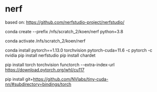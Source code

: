 # nerf

based on: https://github.com/nerfstudio-project/nerfstudio/


conda create --prefix /nfs/scratch_2/koen/nerf python=3.8

conda activate /nfs/scratch_2/koen/nerf

conda install pytorch==1.13.0 torchvision pytorch-cuda=11.6 -c pytorch -c nvidia
pip install nerfstudio
pip install chardet







pip install torch torchvision functorch --extra-index-url https://download.pytorch.org/whl/cu117

pip install git+https://github.com/NVlabs/tiny-cuda-nn/#subdirectory=bindings/torch